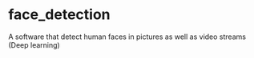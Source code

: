 # face_detection
A software that detect human faces in pictures as well as video streams (Deep learning)
